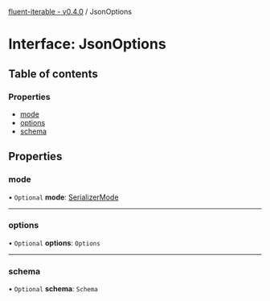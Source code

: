 [fluent-iterable - v0.4.0](../README.md) / JsonOptions

# Interface: JsonOptions

## Table of contents

### Properties

- [mode](jsonoptions.md#mode)
- [options](jsonoptions.md#options)
- [schema](jsonoptions.md#schema)

## Properties

### mode

• `Optional` **mode**: [SerializerMode](../enums/serializermode.md)

___

### options

• `Optional` **options**: `Options`

___

### schema

• `Optional` **schema**: `Schema`
